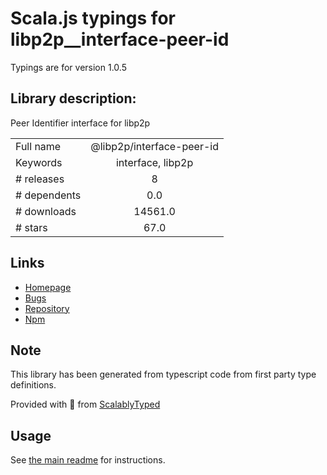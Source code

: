 
# Scala.js typings for libp2p__interface-peer-id

Typings are for version 1.0.5

## Library description:
Peer Identifier interface for libp2p

|                    |                 |
| ------------------ | :-------------: |
| Full name          | @libp2p/interface-peer-id |
| Keywords           | interface, libp2p |
| # releases         | 8 |
| # dependents       | 0.0 |
| # downloads        | 14561.0 |
| # stars            | 67.0 |

## Links
- [Homepage](https://github.com/libp2p/js-libp2p-interfaces/tree/master/packages/interface-peer-id#readme)
- [Bugs](https://github.com/libp2p/js-libp2p-interfaces/issues)
- [Repository](https://github.com/libp2p/js-libp2p-interfaces)
- [Npm](https://www.npmjs.com/package/%40libp2p%2Finterface-peer-id)
    


## Note
This library has been generated from typescript code from first party type definitions.

Provided with :purple_heart: from [ScalablyTyped](https://github.com/oyvindberg/ScalablyTyped)

## Usage
See [the main readme](../../readme.md) for instructions.


